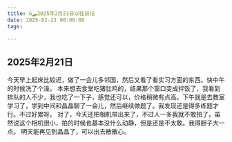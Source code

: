 ```yaml
---
title: G🛹2025年2月21日以往日记
date: 2025-02-21 00:00:00
tags:

---
```


## 2025年2月21日
今天早上起床比较迟，做了一会儿多邻国，然后又看了看实习方面的东西。快中午的时候洗了个澡。
本来想去食堂吃猪肚鸡的，结果那个窗口变成拌饭了，我看到排队的人不少，我也吃了一下子，感觉还可以，价格稍微有点高。下午就是去教室学习了，学到中间和晶晶聊了一会儿，然后继续做题了。我发现还是得多练题才行。不过好累呀。
对了，今天还把相机带出来了，不过人一多我就不敢拍了，虽然说这个相机很小，拍的时候也基本没什么动静，但是还是不太敢。我得胆子大一点。
明天能再见到晶晶了，可以出去散散心。